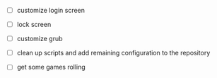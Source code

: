 - [ ] customize login screen
- [ ] lock screen
- [ ] customize grub
- [ ] clean up scripts and add remaining configuration to the repository
- [ ] get some games rolling

